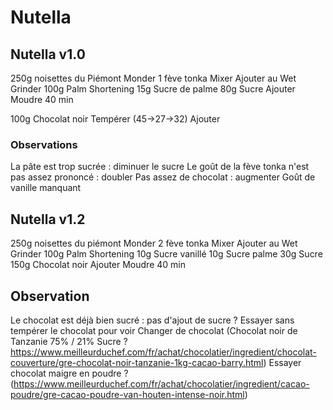 # Nutella

## Nutella v1.0

250g noisettes du Piémont       Monder
1 fève tonka
				                Mixer
                                Ajouter au Wet Grinder
100g Palm Shortening
 15g Sucre de palme
 80g Sucre                      Ajouter
                                Moudre 40 min

100g Chocolat noir              Tempérer (45->27->32)
                                Ajouter

### Observations

La pâte est trop sucrée : diminuer le sucre
Le goût de la fève tonka n'est pas assez prononcé : doubler
Pas assez de chocolat : augmenter
Goût de vanille manquant

## Nutella v1.2

250g noisettes du piémont       Monder
2 fève tonka
				                Mixer
                                Ajouter au Wet Grinder
100g Palm Shortening
 10g Sucre vanillé
 10g Sucre palme
 30g Sucre
150g Chocolat noir              Ajouter
                                Moudre 40 min

## Observation

Le chocolat est déjà bien sucré : pas d'ajout de sucre ?
Essayer sans tempérer le chocolat pour voir
Changer de chocolat (Chocolat noir de Tanzanie 75% / 21% Sucre ? https://www.meilleurduchef.com/fr/achat/chocolatier/ingredient/chocolat-couverture/gre-chocolat-noir-tanzanie-1kg-cacao-barry.html)
Essayer chocolat maigre en poudre ? (https://www.meilleurduchef.com/fr/achat/chocolatier/ingredient/cacao-poudre/gre-cacao-poudre-van-houten-intense-noir.html)
